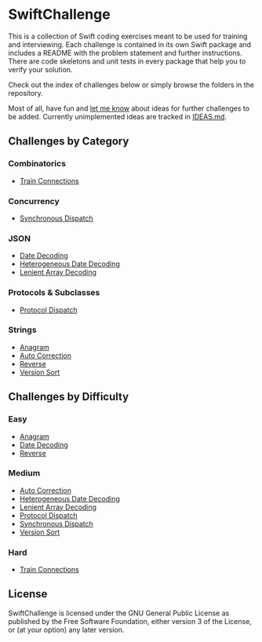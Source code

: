 SwiftChallenge
==============

This is a collection of Swift coding exercises meant to be used for training and
interviewing. Each challenge is contained in its own Swift package and includes
a README with the problem statement and further instructions. There are code
skeletons and unit tests in every package that help you to verify your solution.

Check out the index of challenges below or simply browse the folders in the
repository.

Most of all, have fun and [let me know] about ideas for further challenges to be
added. Currently unimplemented ideas are tracked in [IDEAS.md].

Challenges by Category
----------------------

### Combinatorics

-   [Train Connections]

### Concurrency

-   [Synchronous Dispatch]

### JSON

-   [Date Decoding]
-   [Heterogeneous Date Decoding]
-   [Lenient Array Decoding]

### Protocols & Subclasses

-   [Protocol Dispatch]

### Strings

-   [Anagram]
-   [Auto Correction]
-   [Reverse]
-   [Version Sort]

Challenges by Difficulty
------------------------

### Easy

-   [Anagram]
-   [Date Decoding]
-   [Reverse]

### Medium

-   [Auto Correction]
-   [Heterogeneous Date Decoding]
-   [Lenient Array Decoding]
-   [Protocol Dispatch]
-   [Synchronous Dispatch]
-   [Version Sort]

### Hard

-   [Train Connections]

License
-------

SwiftChallenge is licensed under the GNU General Public License as published by
the Free Software Foundation, either version 3 of the License, or (at your
option) any later version.

  [let me know]: mailto:n0-0ne+swiftchallenge@mailbox.org
  [IDEAS.md]: IDEAS.md
  [Train Connections]: Combinatorics/TrainConnections
  [Synchronous Dispatch]: Concurrency/SynchronousDispatch
  [Date Decoding]: JSON/DateDecoding
  [Heterogeneous Date Decoding]: JSON/HeterogeneousDateDecoding
  [Lenient Array Decoding]: JSON/LenientArrayDecoding
  [Protocol Dispatch]: Protocols%20&%20Subclasses/ProtocolDispatch
  [Anagram]: Strings/Anagram
  [Auto Correction]: Strings/AutoCorrection
  [Reverse]: Strings/Reverse
  [Version Sort]: Strings/VersionSort
